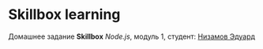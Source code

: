 # Skillbox learning

Домашнее задание **Skillbox** _Node.js_, модуль 1, студент: [Низамов Эдуард](https://github.com/nizamoveduard)
